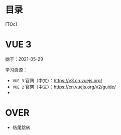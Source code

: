 # 目录

[TOc]



# VUE 3

始于：2021-05-29

学习资源：

- `VUE 3` 官网（中文）：https://v3.cn.vuejs.org/
- `VUE 2` 官网（中文）：https://cn.vuejs.org/v2/guide/
- 







# OVER

- 结尾跳转

